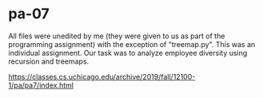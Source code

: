 # pa-07
All files were unedited by me (they were given to us as part of the programming assignment) with the exception of "treemap.py". This was an individual assignment. Our task was to analyze employee diversity using recursion and treemaps.

https://classes.cs.uchicago.edu/archive/2019/fall/12100-1/pa/pa7/index.html
